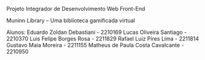 Projeto Integrador de Desenvolvimento Web Front-End

Muninn Library – Uma biblioteca gamificada virtual


Alunos: 
Eduardo Zoldan Debastiani - 2210169
Lucas Oliveira Santiago - 2210370
Luis Felipe Borges Rosa - 2211829
Rafael Luiz Pires Lima - 2211814
Gustavo Maia Moreira - 2211155
Matheus de Paula Costa Cavalcante - 2210950


